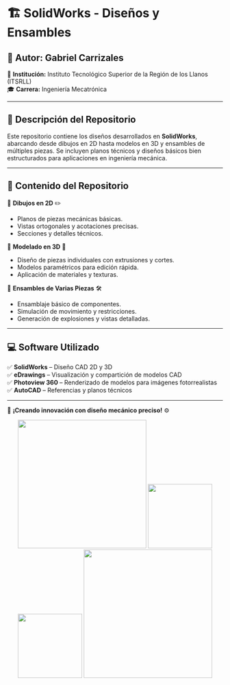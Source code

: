 # 🏗️ **SolidWorks - Diseños y Ensambles**  

## 📌 **Autor:** Gabriel Carrizales  
📍 **Institución:** Instituto Tecnológico Superior de la Región de los Llanos (ITSRLL)  
🎓 **Carrera:** Ingeniería Mecatrónica  

---

## 📖 **Descripción del Repositorio**  
Este repositorio contiene los diseños desarrollados en **SolidWorks**, abarcando desde dibujos en 2D hasta modelos en 3D y ensambles de múltiples piezas. Se incluyen planos técnicos y diseños básicos bien estructurados para aplicaciones en ingeniería mecánica.  

---

## 📂 **Contenido del Repositorio**  

🔹 **Dibujos en 2D** ✏️  
- Planos de piezas mecánicas básicas.  
- Vistas ortogonales y acotaciones precisas.  
- Secciones y detalles técnicos.  

🔹 **Modelado en 3D** 🎨  
- Diseño de piezas individuales con extrusiones y cortes.  
- Modelos paramétricos para edición rápida.  
- Aplicación de materiales y texturas.  

🔹 **Ensambles de Varias Piezas** 🛠️  
- Ensamblaje básico de componentes.  
- Simulación de movimiento y restricciones.  
- Generación de explosiones y vistas detalladas.  

---

## 💻 **Software Utilizado**  
✅ **SolidWorks** – Diseño CAD 2D y 3D  
✅ **eDrawings** – Visualización y compartición de modelos CAD  
✅ **Photoview 360** – Renderizado de modelos para imágenes fotorrealistas  
✅ **AutoCAD** – Referencias y planos técnicos  

---

🚀 **¡Creando innovación con diseño mecánico preciso!** ⚙️


<p align="center">
  <img src="https://github.com/user-attachments/assets/1efff524-0898-4f4b-88d4-7f3b5164d9d7" width="300">
  <img src="https://github.com/user-attachments/assets/527f2de1-e296-47e6-8068-30e5793aaef7" width="150">
  <img src="https://github.com/user-attachments/assets/f13729f0-91dc-42d9-b046-10563d534dd7" width="150">
  <img src="https://github.com/user-attachments/assets/0c88d74f-382f-47cb-ba7e-8eb0a4533b58" width="300">
</p>

